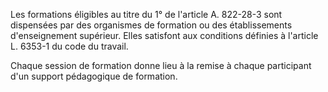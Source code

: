 Les formations éligibles au titre du 1° de l'article A. 822-28-3 sont dispensées par des organismes de formation ou des établissements d'enseignement supérieur. Elles satisfont aux conditions définies à l'article L. 6353-1 du code du travail.



  

Chaque session de formation donne lieu à la remise à chaque participant d'un support pédagogique de formation.

